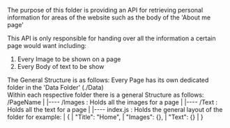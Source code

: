 The purpose of this folder is providing an API for retrieving personal information for areas of the
website such as the body of the 'About me page'

This API is only responsible for handing over all the information a certain page would want including:  
1. Every Image to be shown on a page  
2. Every Body of text to be show    

The General Structure is as follows:
Every Page has its own dedicated folder in the 'Data Folder' (./Data)  
Within each respective folder there is a general Structure as follows:
/PageName
|
|---- /Images : Holds all the images for a page
|
|---- /Text : Holds all the text for a page 
|
|---- index.js : Holds the general layout of the folder for example: 
|                   {
|                       "Title": "Home",
|                       "Images": {},
|                       "Text": {}
|                   }